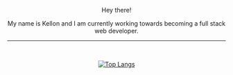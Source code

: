 <p align = "center">
    Hey there!
</p>

<p align = "center">
    My name is Kellon and I am currently working towards becoming a full stack web developer.
</p>

---

</br>

<div align = "center">

<div>

[![Top Langs](https://github-readme-stats.vercel.app/api/top-langs/?username=kellondavid&layout=compact&theme=radical)](https://github.com/anuraghazra/github-readme-stats)

</div>

</div>

